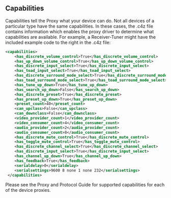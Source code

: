 ## Capabilities

Capabilities tell the Proxy what your device can do. Not all devices of a particular type have the same capabilities.  In these cases, the .c4z file contains information which enables the proxy driver to determine what capabilities are available.  For example, a Receiver-Tuner might have the included example code to the right in the .c4z file:

```xml
<capabilities>
    <has_discrete_volume_control>True</has_discrete_volume_control>
    <has_up_down_volume_control>True</has_up_down_volume_control>
    <has_discrete_input_select>True</has_discrete_input_select>
    <has_toad_input_select>True</has_toad_input_select>
    <has_discrete_surround_mode_select>True</has_discrete_surround_mode_select>
    <has_toad_surround_mode_select>True</has_toad_surround_mode_select>
    <has_tune_up_down>True</has_tune_up_down>
    <has_search_up_down>False</has_search_up_down>
    <has_discrete_preset>True</has_discrete_preset>
    <has_preset_up_down>True</has_preset_up_down>
    <preset_count>40</preset_count>
    <can_upclass>False</can_upclass>
    <can_downclass>False</can_downclass>
    <video_provider_count>1</video_provider_count>
    <video_consumer_count>4</video_consumer_count>
    <audio_provider_count>2</audio_provider_count>
    <audio_consumer_count>8</audio_consumer_count>
    <has_discrete_mute_control>True</has_discrete_mute_control>
    <has_toggle_mute_control>True</has_toggle_mute_control>
    <has_discrete_channel_select>True</has_discrete_channel_select>
    <has_discrete_input_select>True</has_discrete_input_select>
    <has_channel_up_down>True</has_channel_up_down>
    <has_feedback>True</has_feedback>
    <serialdelay>0</serialdelay>
    <serialsettings>9600 8 none 1 none 232</serialsettings>
 </capabilities>
```

Please see the Proxy and Protocol Guide for supported capabilities for each of the device proxies.
